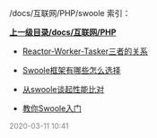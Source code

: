 /docs/互联网/PHP/swoole 索引：


**[上一级目录/docs/互联网/PHP](/docs/互联网/PHP/index.md)**

- [Reactor-Worker-Tasker三者的关系](/docs/互联网/PHP/swoole/Reactor-Worker-Tasker三者的关系.md)

- [Swoole框架有哪些怎么选择](/docs/互联网/PHP/swoole/Swoole框架有哪些怎么选择.md)

- [从swoole谈起性能比对](/docs/互联网/PHP/swoole/从swoole谈起性能比对.md)

- [教你Swoole入门](/docs/互联网/PHP/swoole/教你Swoole入门.md)


<font size=2 color='grey'> 2020-03-11 10:41 </font>